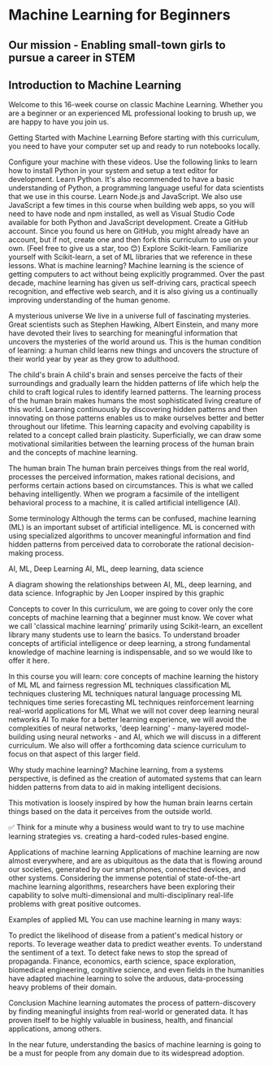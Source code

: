 # Machine Learning for Beginners
## Our mission - Enabling small-town girls to pursue a career in STEM

## Introduction to Machine Learning
Welcome to this 16-week course on classic Machine Learning. Whether you are a beginner or an experienced ML professional looking to brush up, we are happy to have you join us.

Getting Started with Machine Learning
Before starting with this curriculum, you need to have your computer set up and ready to run notebooks locally.

Configure your machine with these videos. Use the following links to learn how to install Python in your system and setup a text editor for development.
Learn Python. It's also recommended to have a basic understanding of Python, a programming language useful for data scientists that we use in this course.
Learn Node.js and JavaScript. We also use JavaScript a few times in this course when building web apps, so you will need to have node and npm installed, as well as Visual Studio Code available for both Python and JavaScript development.
Create a GitHub account. Since you found us here on GitHub, you might already have an account, but if not, create one and then fork this curriculum to use on your own. (Feel free to give us a star, too 😊)
Explore Scikit-learn. Familiarize yourself with Scikit-learn, a set of ML libraries that we reference in these lessons.
What is machine learning?
Machine learning is the science of getting computers to act without being explicitly programmed. Over the past decade, machine learning has given us self-driving cars, practical speech recognition, and effective web search, and it is also giving us a continually improving understanding of the human genome.

A mysterious universe We live in a universe full of fascinating mysteries. Great scientists such as Stephen Hawking, Albert Einstein, and many more have devoted their lives to searching for meaningful information that uncovers the mysteries of the world around us. This is the human condition of learning: a human child learns new things and uncovers the structure of their world year by year as they grow to adulthood.

The child's brain A child's brain and senses perceive the facts of their surroundings and gradually learn the hidden patterns of life which help the child to craft logical rules to identify learned patterns. The learning process of the human brain makes humans the most sophisticated living creature of this world. Learning continuously by discovering hidden patterns and then innovating on those patterns enables us to make ourselves better and better throughout our lifetime. This learning capacity and evolving capability is related to a concept called brain plasticity. Superficially, we can draw some motivational similarities between the learning process of the human brain and the concepts of machine learning.

The human brain The human brain perceives things from the real world, processes the perceived information, makes rational decisions, and performs certain actions based on circumstances. This is what we called behaving intelligently. When we program a facsimile of the intelligent behavioral process to a machine, it is called artificial intelligence (AI).

Some terminology Although the terms can be confused, machine learning (ML) is an important subset of artificial intelligence. ML is concerned with using specialized algorithms to uncover meaningful information and find hidden patterns from perceived data to corroborate the rational decision-making process.

AI, ML, Deep Learning AI, ML, deep learning, data science

A diagram showing the relationships between AI, ML, deep learning, and data science. Infographic by Jen Looper inspired by this graphic

Concepts to cover In this curriculum, we are going to cover only the core concepts of machine learning that a beginner must know. We cover what we call 'classical machine learning' primarily using Scikit-learn, an excellent library many students use to learn the basics. To understand broader concepts of artificial intelligence or deep learning, a strong fundamental knowledge of machine learning is indispensable, and so we would like to offer it here.

In this course you will learn: core concepts of machine learning the history of ML ML and fairness regression ML techniques classification ML techniques clustering ML techniques natural language processing ML techniques time series forecasting ML techniques reinforcement learning real-world applications for ML What we will not cover deep learning neural networks AI To make for a better learning experience, we will avoid the complexities of neural networks, 'deep learning' - many-layered model-building using neural networks - and AI, which we will discuss in a different curriculum. We also will offer a forthcoming data science curriculum to focus on that aspect of this larger field.

Why study machine learning? Machine learning, from a systems perspective, is defined as the creation of automated systems that can learn hidden patterns from data to aid in making intelligent decisions.

This motivation is loosely inspired by how the human brain learns certain things based on the data it perceives from the outside world.

✅ Think for a minute why a business would want to try to use machine learning strategies vs. creating a hard-coded rules-based engine.

Applications of machine learning Applications of machine learning are now almost everywhere, and are as ubiquitous as the data that is flowing around our societies, generated by our smart phones, connected devices, and other systems. Considering the immense potential of state-of-the-art machine learning algorithms, researchers have been exploring their capability to solve multi-dimensional and multi-disciplinary real-life problems with great positive outcomes.

Examples of applied ML You can use machine learning in many ways:

To predict the likelihood of disease from a patient's medical history or reports. To leverage weather data to predict weather events. To understand the sentiment of a text. To detect fake news to stop the spread of propaganda. Finance, economics, earth science, space exploration, biomedical engineering, cognitive science, and even fields in the humanities have adapted machine learning to solve the arduous, data-processing heavy problems of their domain.

Conclusion Machine learning automates the process of pattern-discovery by finding meaningful insights from real-world or generated data. It has proven itself to be highly valuable in business, health, and financial applications, among others.

In the near future, understanding the basics of machine learning is going to be a must for people from any domain due to its widespread adoption.
